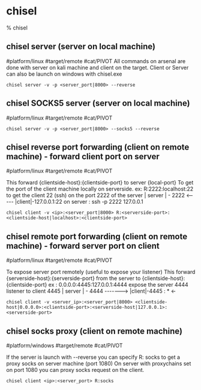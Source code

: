 # chisel

% chisel

## chisel server (server on local machine)
#platform/linux  #target/remote  #cat/PIVOT 
All commands on arsenal are done with server on kali machine and client on the target.
Client or Server can also be launch on windows with chisel.exe
```
chisel server -v -p <server_port|8000> --reverse
```

## chisel SOCKS5 server (server on local machine)
#platform/linux  #target/remote  #cat/PIVOT 
```
chisel server -v -p <server_port|8000> --socks5 --reverse
```

## chisel reverse port forwarding (client on remote machine) - forward client port on server
#platform/linux  #target/remote  #cat/PIVOT 

This forward {clientside-host}:{clientside-port} to server {local-port}
To get the port of the client machine locally on serverside.
ex: R:2222:localhost:22 to get the client 22 (ssh) on the port 2222 of the server
| server | - 2222 <-----  |client|-127.0.0.1:22
on server : ssh -p 2222 127.0.0.1

```
chisel client -v <ip>:<server_port|8000> R:<serverside-port>:<clientside-host|localhost>:<clientside-port>
```

## chisel remote port forwarding (client on remote machine) - forward server port on client
#platform/linux  #target/remote  #cat/PIVOT 

To expose server port remotely (useful to expose your listener)
This forward {serverside-host}:{serverside-port} from the server to {clientside-host}:{clientside-port}
ex : 0.0.0.0:4445:127.0.0.1:4444 expose the server 4444 listener to client 4445
| server | - 4444 ------->  |client|-4445 : *   <-

```
chisel client -v <server_ip>:<server_port|8000> <clientside-host|0.0.0.0>:<clientside-port>:<serverside-host|127.0.0.1>:<serverside-port>
```
	
## chisel socks proxy (client on remote machine)
#platform/windows  #target/remote  #cat/PIVOT 

If the server is launch with --reverse you can specify R: socks to get a proxy socks on server machine (port 1080)
On server with proxychains set on port 1080 you can proxy socks request on the client.

```
chisel client <ip>:<server_port> R:socks
```



